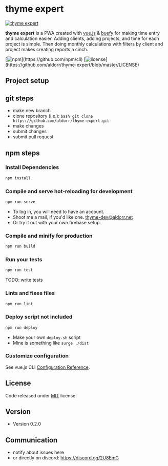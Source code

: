# thyme expert

[![thyme expert](https://thyme-expert.surge.sh/img/logo.4aa43e67.png)](https://github.com/aldorr/thyme-expert)

**thyme expert** is a PWA created with [vue.js](https://vuejs.org/)  & [buefy](https://buefy.org/) for making time entry and calculation easier. Adding clients, adding projects, and time for each project is simple. Then doing monthly calculations with filters by client and project makes creating reports a cinch.

[![npm](https://img.shields.io/badge/npm-v6.12.1-success?)](https://github.com/npm/cli)
[![license](https://img.shields.io/badge/license-MIT-informational?")](https://github.com/aldorr/thyme-expert/blob/master/LICENSE)

## Project setup

## git steps

* make new branch
* clone repository (i.e.): `bash git clone https://github.com/aldorr/thyme-expert.git`
* make changes
* submit changes
* submit pull request

## npm steps

### Install Dependencies

```bash
npm install
```

### Compile and serve hot-reloading for development

```bash
npm run serve
```

* To log in, you will need to have an account.
* Shoot me a mail, if you'd like one. [thyme-dev@aldorr.net](mailto:thyme-dev@aldorr.net)
* Or try it out with your own firebase setup.

### Compile and minify for production

```bash
npm run build
```

### Run your tests

```bash
npm run test
```

TODO: write tests

### Lints and fixes files

```bash
npm run lint
```

### Deploy script not included

```bash
npm run deploy
```

* Make your own `deploy.sh` script
* Mine is something like `surge ./dist`

### Customize configuration

See vue.js CLI [Configuration Reference](https://cli.vuejs.org/config/).

## License

Code released under [MIT](https://github.com/buefy/buefy/blob/master/LICENSE) license.

## Version

* Version 0.2.0

## Communication

* notify about issues here
* or directly on discord: https://discord.gg/2U8EmG
